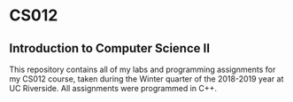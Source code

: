 # CS012
## Introduction to Computer Science II

This repository contains all of my labs and programming assignments for my CS012 course, taken during the Winter quarter of the 2018-2019 year at UC Riverside. All assignments were programmed in C++.
